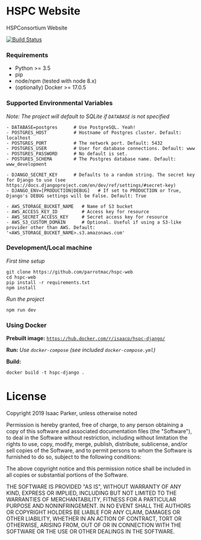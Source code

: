 # HSPC Website
HSPConsortium Website

[![Build Status](https://travis-ci.org/parrotmac/hspc-web.svg?branch=master)](https://travis-ci.org/parrotmac/hspc-web)

### Requirements
- Python >= 3.5
- pip
- node/npm (tested with node 8.x)
- (optionally) Docker >= 17.0.5

### Supported Environmental Variables
_Note: The project will default to SQLite if `DATABASE` is not specified_
```
- DATABASE=postgres      # Use PostgreSQL. Yeah!
- POSTGRES_HOST          # Hostname of Postgres cluster. Default: localhost
- POSTGRES_PORT          # The network port. Default: 5432
- POSTGRES_USER          # User for database connections. Default: www
- POSTGRES_PASSWORD      # No default is set.
- POSTGRES_SCHEMA        # The Postgres database name. Default: www_development

- DJANGO_SECRET_KEY      # Defaults to a random string. The secret key for Django to use (see https://docs.djangoproject.com/en/dev/ref/settings/#secret-key)
- DJANGO_ENV=[PRODUCTION|DEBUG]   # If set to PRODUCTION or True, Django's DEBUG settings will be False. Default: True

- AWS_STORAGE_BUCKET_NAME   # Name of S3 bucket
- AWS_ACCESS_KEY_ID         # Access key for resource
- AWS_SECRET_ACCESS_KEY     # Secret access key for resource
- AWS_S3_CUSTOM_DOMAIN      # Optional. Useful if using a S3-like provider other than AWS. Default: '<AWS_STORAGE_BUCKET_NAME>.s3.amazonaws.com'
```
### Development/Local machine

_First time setup_
```
git clone https://github.com/parrotmac/hspc-web
cd hspc-web
pip install -r requirements.txt
npm install
```

_Run the project_
```
npm run dev
```

### Using Docker

**Prebuilt image:** [`https://hub.docker.com/r/isaacp/hspc-django/`](https://hub.docker.com/r/isaacp/hspc-django/)

**Run:** _Use `docker-compose` (see included `docker-compose.yml`)_

**Build:**
```
docker build -t hspc-django .
```

# License

Copyright 2019 Isaac Parker, unless otherwise noted

Permission is hereby granted, free of charge, to any person obtaining a copy of this software and associated documentation files (the "Software"), to deal in the Software without restriction, including without limitation the rights to use, copy, modify, merge, publish, distribute, sublicense, and/or sell copies of the Software, and to permit persons to whom the Software is furnished to do so, subject to the following conditions:

The above copyright notice and this permission notice shall be included in all copies or substantial portions of the Software.

THE SOFTWARE IS PROVIDED "AS IS", WITHOUT WARRANTY OF ANY KIND, EXPRESS OR IMPLIED, INCLUDING BUT NOT LIMITED TO THE WARRANTIES OF MERCHANTABILITY, FITNESS FOR A PARTICULAR PURPOSE AND NONINFRINGEMENT. IN NO EVENT SHALL THE AUTHORS OR COPYRIGHT HOLDERS BE LIABLE FOR ANY CLAIM, DAMAGES OR OTHER LIABILITY, WHETHER IN AN ACTION OF CONTRACT, TORT OR OTHERWISE, ARISING FROM, OUT OF OR IN CONNECTION WITH THE SOFTWARE OR THE USE OR OTHER DEALINGS IN THE SOFTWARE.
